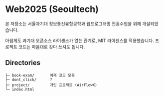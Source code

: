 # Web2025 (Seoultech)

본 저장소는 서울과기대 정보통신융합공학과 웹프로그래밍 전공수업을 위해 개설되었습니다. 

아쉽게도 과기대 오픈소스 라이센스가 없는 관계로, MIT 라이센스를 적용했습니다. 
프로젝트 코드는 마음대로 갖다 쓰셔도 됩니다. 

## Directories
```
├─ book-exam/       예제 코드 모음
├─ dont_click/      ?
├─ project/         개인 프로젝트 (AirFlowX)
└─ index.html
```